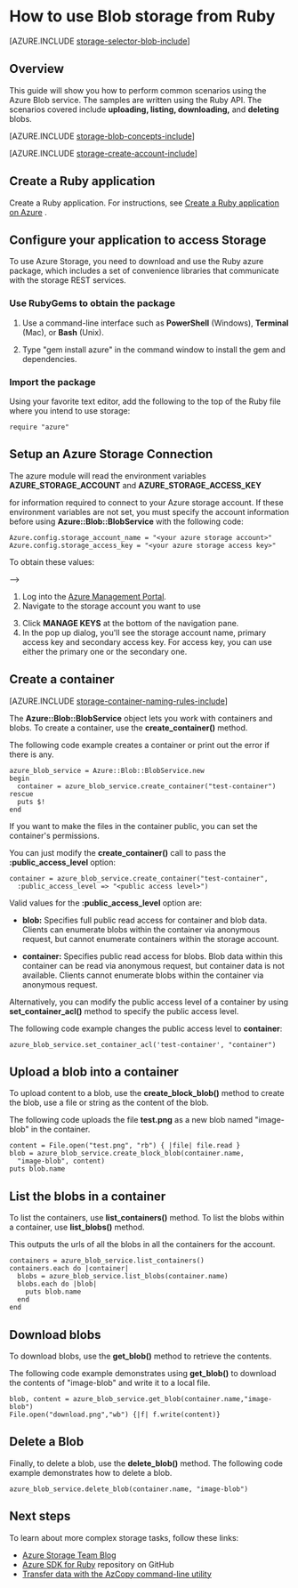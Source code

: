<properties
	pageTitle="How to use Blob storage from Ruby | Windows Azure"
	description="Learn how to use the Azure Blob service to upload, download, list, and delete blob content. Samples written in Ruby."
	services="storage"
	documentationCenter="ruby"
	authors="tfitzmac"
	manager="wpickett"
	editor=""/>

<tags
	ms.service="storage"
	ms.date="12/16/2015"
	wacn.date=""/>


# How to use Blob storage from Ruby

[AZURE.INCLUDE [storage-selector-blob-include](../includes/storage-selector-blob-include.md)]

## Overview

This guide will show you how to perform common scenarios using the Azure Blob service. The samples are written using the Ruby API. The scenarios covered include **uploading, listing, downloading,** and **deleting** blobs.

[AZURE.INCLUDE [storage-blob-concepts-include](../includes/storage-blob-concepts-include.md)]

[AZURE.INCLUDE [storage-create-account-include](../includes/storage-create-account-include.md)]

## Create a Ruby application

Create a Ruby application. For instructions,
see [Create a Ruby application on <!-- deleted by customization Azure](/develop/ruby/tutorials/web-app-with-linux-vm/) --><!-- keep by customization: begin --> Azure](/documentation/articles/virtual-machines-ruby-rails-web-app-linux) <!-- keep by customization: end -->.

## Configure your application to access Storage

To use Azure Storage, you need to download and use the Ruby azure package, which includes a set of convenience libraries that communicate with the storage REST services.

### Use RubyGems to obtain the package

1. Use a command-line interface such as **PowerShell** (Windows), **Terminal** (Mac), or **Bash** (Unix).

2. Type "gem install azure" in the command window to install the gem and dependencies.

### Import the package

Using your favorite text editor, add the following to the top of the Ruby file where you intend to use storage:

	require "azure"

## Setup an Azure Storage Connection

<!-- deleted by customization
The azure module will read the environment variables **AZURE\_STORAGE\_ACCOUNT** and **AZURE\_STORAGE\_ACCESS_KEY**
-->
<!-- keep by customization: begin -->
The azure module will read the environment variables **AZURE_STORAGE_ACCOUNT** and **AZURE_STORAGE_ACCESS_KEY**
<!-- keep by customization: end -->
for information required to connect to your Azure storage account. If these environment variables are not set, you must specify the account information before using **Azure::Blob::BlobService** with the following code:

	Azure.config.storage_account_name = "<your azure storage account>"
	Azure.config.storage_access_key = "<your azure storage access key>"


To obtain these values:

<!-- deleted by customization
1. Log in to the [Azure Management Portal](portal.azure.com).
2. Navigate to the storage account you want to use <!-- deleted by customization. -->
-->
<!-- keep by customization: begin -->
1. Log into the [Azure Management Portal](https://manage.windowsazure.cn/).
2. Navigate to the storage account you want to use <!-- deleted by customization. -->
<!-- keep by customization: end -->
3. Click **MANAGE KEYS** at the bottom of the navigation pane.
4. In the pop up dialog, you'll see the storage account name, primary access key and secondary access key. For access key, you can use either the primary one or the secondary one.

## Create a container

[AZURE.INCLUDE [storage-container-naming-rules-include](../includes/storage-container-naming-rules-include.md)]

The **Azure::Blob::BlobService** object lets you work with containers and blobs. To create a container, use the <!-- deleted by customization **create\_container()** --><!-- keep by customization: begin --> **create_container()** <!-- keep by customization: end --> method.

The following code example creates a container or print out the error if there is any.

	azure_blob_service = Azure::Blob::BlobService.new
	begin
	  container = azure_blob_service.create_container("test-container")
	rescue
	  puts $!
	end

If you want to make the files in the container public, you can set the container's permissions.

<!-- deleted by customization
You can just modify the <strong>create\_container()</strong> call to pass the **:public\_access\_level** option:
-->
<!-- keep by customization: begin -->
You can just modify the <strong>create_container()</strong> call to pass the **:public_access_level** option:
<!-- keep by customization: end -->

	container = azure_blob_service.create_container("test-container",
	  :public_access_level => "<public access level>")


Valid values for the <!-- deleted by customization **:public\_access\_level** --><!-- keep by customization: begin --> **:public_access_level** <!-- keep by customization: end --> option are:

* **blob:** Specifies full public read access for container and blob data. Clients can enumerate blobs within the container via anonymous request, but cannot enumerate containers within the storage account.

* **container:** Specifies public read access for blobs. Blob data within this container can be read via anonymous request, but container data is not available. Clients cannot enumerate blobs within the container via anonymous request.

Alternatively, you can modify the public access level of a container by using <!-- deleted by customization **set\_container\_acl()** --><!-- keep by customization: begin --> **set_container_acl()** <!-- keep by customization: end --> method to specify the public access level.

The following code example changes the public access level to **container**:

	azure_blob_service.set_container_acl('test-container', "container")

## Upload a blob into a container

To upload content to a blob, use the <!-- deleted by customization **create\_block\_blob()** --><!-- keep by customization: begin --> **create_block_blob()** <!-- keep by customization: end --> method to create the blob, use a file or string as the content of the blob.

The following code uploads the file **test.png** as a new blob named "image-blob" in the container.

	content = File.open("test.png", "rb") { |file| file.read }
	blob = azure_blob_service.create_block_blob(container.name,
	  "image-blob", content)
	puts blob.name

## List the blobs in a container

To list the containers, use **list_containers()** method.
To list the blobs within a container, use <!-- deleted by customization **list\_blobs()** --><!-- keep by customization: begin --> **list_blobs()** <!-- keep by customization: end --> method.

This outputs the urls of all the blobs in all the containers for the account.

	containers = azure_blob_service.list_containers()
	containers.each do |container|
	  blobs = azure_blob_service.list_blobs(container.name)
	  blobs.each do |blob|
	    puts blob.name
	  end
	end

## Download blobs

To download blobs, use the <!-- deleted by customization **get\_blob()** --><!-- keep by customization: begin --> **get_blob()** <!-- keep by customization: end --> method to retrieve the contents.

The following code example demonstrates using <!-- deleted by customization **get\_blob()** --><!-- keep by customization: begin --> **get_blob()** <!-- keep by customization: end --> to download the contents of "image-blob" and write it to a local file.

	blob, content = azure_blob_service.get_blob(container.name,"image-blob")
	File.open("download.png","wb") {|f| f.write(content)}

## Delete a Blob
Finally, to delete a blob, use the <!-- deleted by customization **delete\_blob()** --><!-- keep by customization: begin --> **delete_blob()** <!-- keep by customization: end --> method. The following code example demonstrates how to delete a blob.

	azure_blob_service.delete_blob(container.name, "image-blob")

## Next steps

To learn about more complex storage tasks, follow these links:

- [Azure Storage Team Blog](http://blogs.msdn.com/b/windowsazurestorage/)
- [Azure SDK for Ruby](https://github.com/WindowsAzure/azure-sdk-for-ruby) repository on GitHub
- [Transfer data with the AzCopy command-line utility](/documentation/articles/storage-use-azcopy)
